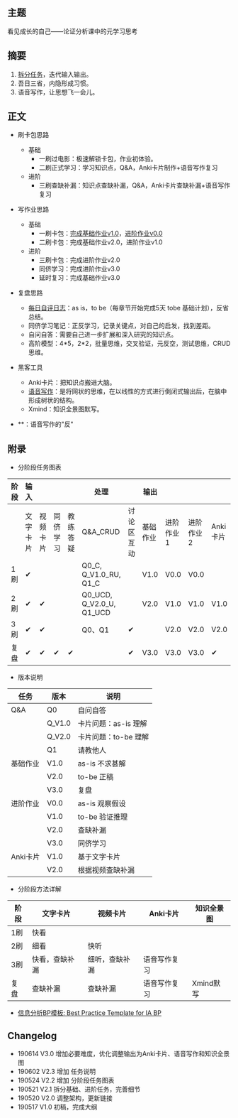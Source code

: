 ## 主题

看见成长的自己——论证分析课中的元学习思考

## 摘要

1. [拆分任务](https://github.com/kiaorahao/AA002_Template/issues/6)，迭代输入输出。
2. 吾日三省，内隐形成习惯。
3. 语音写作，让思想飞一会儿。



## 正文

- 刷卡包思路
  - 基础
    - 一刷过电影：极速解锁卡包，作业初体验。
    - 二刷正式学习：学习知识点，Q&A，Anki卡片制作+语音写作复习
  - 进阶
    - 三刷查缺补漏：知识点查缺补漏，Q&A，Anki卡片查缺补漏+语音写作复习
  
- 写作业思路
  - 基础
    - 一刷卡包：[完成基础作业v1.0](https://github.com/kiaorahao/AA002_Template/issues)，[进阶作业v0.0](https://github.com/kiaorahao/AA002_Template/issues/2)
    - 二刷卡包：完成基础作业v2.0，进阶作业v1.0
  - 进阶
    - 三刷卡包：完成进阶作业v2.0
    - 同侪学习：完成进阶作业v3.0
    - 延时复习：完成基础作业v3.0
  
- 复盘思路
  - [每日自评日志](https://github.com/kiaorahao/AA002_Template/issues/4)：as is，to be（每章节开始完成5天 tobe 基础计划），反省总结。 
  - 同侪学习笔记：正反学习，记录关键点，对自己的启发，找到差距。
  - 自问自答：需要自己进一步扩展和深入研究的知识点。
  - 高阶模型：4\*5，2*2，批量思维，交叉验证，元反空，测试思维，CRUD思维。
  
- 黑客工具
  - Anki卡片：把知识点搬进大脑。
  - [语音写作](https://github.com/kiaorahao/AA002_Template/issues/5)：是将网状的思维，在以线性的方式进行倒闭式输出后，在脑中形成树状的结构。
  - Xmind：知识全景图默写。
- **：语音写作的"反"
  
  
  
  
  
## 附录

- 分阶段任务图表



| 阶段 | 输入     |          |          |          | 处理                     |            | 输出     |           |           |          |            |
| ---- | -------- | -------- | -------- | -------- | ------------------------ | ---------- | -------- | --------- | --------- | -------- | ---------- |
|      | 文字卡片 | 视频卡片 | 同侪学习 | 教练答疑 | Q&A_CRUD                 | 讨论区互动 | 基础作业 | 进阶作业1 | 进阶作业2 | Anki卡片 | 知识全景图 |
| 1刷  | ✔        |          |          |          | Q0_C, Q_V1.0_RU, Q1_C    |            | V1.0     | V0.0      | V0.0      |          |            |
| 2刷  | ✔        | ✔        |          |          | Q0_UCD, Q_V2.0_U, Q1_UCD |            | V2.0     | V1.0      | V1.0      | V1.0     |            |
| 3刷  | ✔        | ✔        |          |          | Q0、Q1                   | ✔          |          | V2.0      | V2.0      | V2.0     |            |
| 复盘 | ✔        | ✔        | ✔        | ✔        |                          | ✔          | V3.0     | V3.0      | V3.0      | ✔        | ✔          |



- 版本说明

| 任务     | 版本   | 说明                 |
| -------- | ------ | -------------------- |
| Q&A      | Q0     | 自问自答             |
|          | Q_V1.0 | 卡片问题：as-is 理解 |
|          | Q_V2.0 | 卡片问题：to-be 理解 |
|          | Q1     | 请教他人             |
| 基础作业 | V1.0   | as-is 不求甚解       |
|          | V2.0   | to-be 正稿           |
|          | V3.0   | 复盘                 |
| 进阶作业 | V0.0   | as-is 观察假设       |
|          | V1.0   | to-be 验证推理       |
|          | V2.0   | 查缺补漏             |
|          | V3.0   | 同侪学习             |
| Anki卡片 | V1.0   | 基于文字卡片         |
|          | V2.0   | 根据视频查缺补漏     |



- 分阶段方法详解

| 阶段 | 文字卡片       | 视频卡片       | Anki卡片     | 知识全景图 |
| ---- | -------------- | -------------- | ------------ | ---------- |
| 1刷  | 快看           |                |              |            |
| 2刷  | 细看           | 快听           |              |            |
| 3刷  | 快看，查缺补漏 | 细听，查缺补漏 | 语音写作复习 |            |
| 复盘 | 查缺补漏       | 查缺补漏       | 语音写作复习 | Xmind默写  |

- [信息分析BP模板: Best Practice Template for IA BP](https://github.com/kiaorahao/IABP_Template)



## Changelog

- 190614 V3.0 增加必要难度，优化调整输出为Anki卡片、语音写作和知识全景图
- 190602 V2.3 增加 任务说明
- 190524 V2.2 增加 分阶段任务图表
- 190521 V2.1 拆分基础、进阶任务，完善细节
- 190520 V2.0 调整架构，更新链接
- 190517 V1.0 初稿，完成大纲

